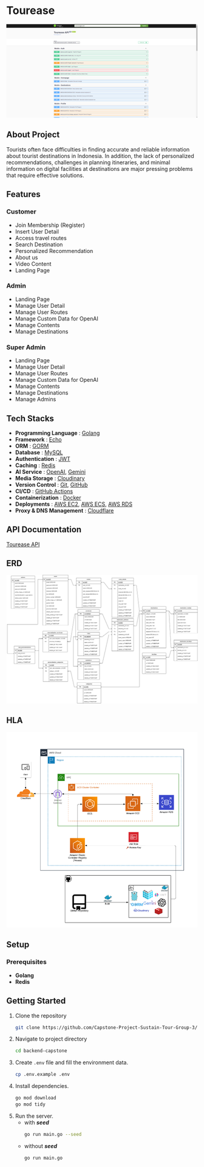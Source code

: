 # Tourease
![API Docs](./assets/API-Docs.png)

## About Project
Tourists often face difficulties in finding accurate and reliable information about tourist destinations in Indonesia. In addition, the lack of personalized recommendations, challenges in planning itineraries, and minimal information on digital facilities at destinations are major pressing problems that require effective solutions.

## Features
### Customer
- Join Membership (Register)
- Insert User Detail
- Access travel routes
- Search Destination
- Personalized Recommendation
- About us
- Video Content
- Landing Page


### Admin
- Landing Page
- Manage User Detail
- Manage User Routes
- Manage Custom Data for OpenAI 
- Manage Contents 
- Manage Destinations

### Super Admin
- Landing Page
- Manage User Detail
- Manage User Routes
- Manage Custom Data for OpenAI 
- Manage Contents 
- Manage Destinations
- Manage Admins

## Tech Stacks
- **Programming Language** : [Golang](https://go.dev/)
- **Framework** : [Echo](https://echo.labstack.com/)
- **ORM** : [GORM](https://gorm.io/index.html)
- **Database** : [MySQL](https://www.mysql.com/)
- **Authentication** : [JWT](https://jwt.io/)
- **Caching** : [Redis](https://redis.io/)
- **AI Service** : [OpenAI](https://openai.com/), [Gemini](https://ai.google.dev/gemini-api?gad_source=1&gclid=Cj0KCQjwj9-zBhDyARIsAERjds3iMJzrAIzu_GLkxoJPLqJPjbd87ok8IKDTf3aSWlkcbmseVWi853AaAs7MEALw_wcB)
- **Media Storage** : [Cloudinary](https://cloudinary.com/)
- **Version Control** : [Git](https://git-scm.com/), [GitHub](https://github.com/)
- **CI/CD** : [GitHub Actions](https://github.com/features/actions)
- **Containerization** : [Docker](https://www.docker.com/)
- **Deployments** : [AWS EC2](https://aws.amazon.com/ec2/), [AWS ECS](https://aws.amazon.com/ecs/), [AWS RDS](https://aws.amazon.com/rds/)
- **Proxy & DNS Management** : [Cloudflare](https://www.cloudflare.com/)

## API Documentation
[Tourease API](https://api.tourease.my.id/docs)

## ERD
![ERD](./assets/ERD-Tourease.png)

## HLA
![HLA](./assets/HLA-Tourease.png)

## Setup 
### Prerequisites
- **Golang**
- **Redis**

## Getting Started
1. Clone the repository
    ```sh
    git clone https://github.com/Capstone-Project-Sustain-Tour-Group-3/backend-capstone.git
    ```
2. Navigate to project directory
    ```sh
    cd backend-capstone
    ```
3. Create `.env` file and fill the environment data.
    ```sh
    cp .env.example .env
    ```
4. Install dependencies.
    ```sh
    go mod download
    go mod tidy
    ```
5. Run the server.
    - with ***seed***
      ```sh
      go run main.go --seed
      ```
    - without ***seed***
      ```sh
      go run main.go
      ```
